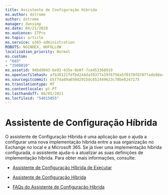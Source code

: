 ```yaml
---
title: Assistente de Configuração Híbrida
ms.author: dstrome
author: dstrome
manager: dansimp
ms.date: 04/21/2020
ms.audience: ITPro
ms.topic: article
ms.service: o365-administration
ROBOTS: NOINDEX, NOFOLLOW
localization_priority: Normal
ms.custom:
- "603"
- "3500010"
ms.assetid: 94bdd043-be92-435e-8e0f-7ce453368919
ms.openlocfilehash: afb38121fdfbd244da39377a19f6756a5f0370f6707fade98eaf53def6981696
ms.sourcegitcommit: b5f7da89a650d2915dc652449623c78be6247175
ms.translationtype: MT
ms.contentlocale: pt-PT
ms.lasthandoff: 08/05/2021
ms.locfileid: "54015055"
---
```

# <a name="hybrid-configuration-wizard"></a>Assistente de Configuração Híbrida

O assistente de Configuração Híbrida é uma aplicação que o ajuda a configurar uma nova implementação híbrida entre a sua organização no Exchange no local e a Microsoft 365. Se já tiver uma implementação híbrida configurada, o assistente ajuda-o a atualizar as suas definições de implementação híbrida. Para obter mais informações, consulte:
  
- [Assistente de Configuração Híbrida de Executar](https://technet.microsoft.com/library/mt595788%28v=exchg.150%29.aspx)

- [Assistente de Configuração Híbrida](https://technet.microsoft.com/library/hh529921%28v=exchg.150%29.aspx)

- [FAQs do Assistente de Configuração Híbrida](https://technet.microsoft.com/library/mt488940%28v=exchg.150%29.aspx)
